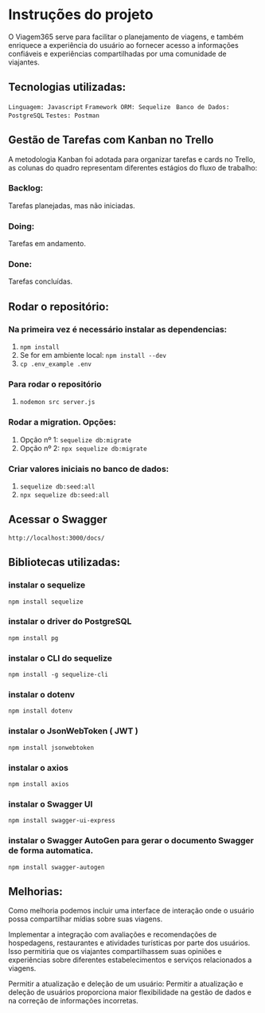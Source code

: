 
# Instruções do projeto

O Viagem365 serve para facilitar o planejamento de viagens, e também enriquece a experiência do usuário ao fornecer acesso a informações confiáveis e experiências compartilhadas por uma comunidade de viajantes.

## Tecnologias utilizadas:

`Linguagem: Javascript`
`Framework ORM: Sequelize `
`Banco de Dados: PostgreSQL`
`Testes: Postman`

## Gestão de Tarefas com Kanban no Trello
A metodologia Kanban foi adotada para organizar tarefas e cards no Trello, as colunas do quadro representam diferentes estágios do fluxo de trabalho:

### Backlog: 
Tarefas planejadas, mas não iniciadas.
### Doing: 
Tarefas em andamento.
### Done: 
Tarefas concluídas.

## Rodar o repositório:

### Na primeira vez é necessário instalar as dependencias:
1. `npm install`
2. Se for em ambiente local: `npm install --dev`
3. `cp .env_example .env`

### Para rodar o repositório 
1. `nodemon src server.js`

### Rodar a migration. Opções:
1. Opção nº 1: `sequelize db:migrate`
2. Opção nº 2: `npx sequelize db:migrate`

### Criar valores iniciais no banco de dados:
1. `sequelize db:seed:all`
2. `npx sequelize db:seed:all`

## Acessar o Swagger

`http://localhost:3000/docs/`

## Bibliotecas utilizadas:

### instalar o sequelize
`npm install sequelize` 
### instalar o driver do PostgreSQL
`npm install pg` 
### instalar o CLI do sequelize
`npm install -g sequelize-cli` 
### instalar o dotenv
`npm install dotenv`
### instalar o JsonWebToken ( JWT )
`npm install jsonwebtoken`
### instalar o axios
`npm install axios`
### instalar o Swagger UI
`npm install swagger-ui-express`
### instalar o Swagger AutoGen para gerar o documento Swagger de forma automatica.
`npm install swagger-autogen`

## Melhorias:

Como melhoria podemos incluir uma interface de interação onde o usuário possa compartilhar mídias sobre suas viagens.

Implementar a integração com avaliações e recomendações de hospedagens, restaurantes e atividades turísticas por parte dos usuários. Isso permitiria que os viajantes compartilhassem suas opiniões e experiências sobre diferentes estabelecimentos e serviços relacionados a viagens.

Permitir a atualização e deleção de um usuário: Permitir a atualização e deleção de usuários proporciona maior flexibilidade na gestão de dados e na correção de informações incorretas.